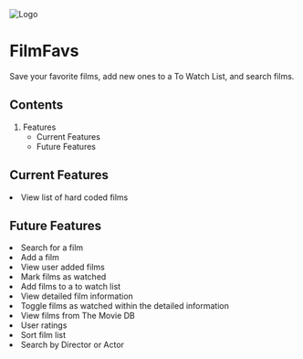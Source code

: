  ![Logo](https://film-favs.s3.us-east-2.amazonaws.com/FilmFavs_Logo.png)
# FilmFavs
Save your favorite films, add new ones to a To Watch List, and search films. 
## Contents
1. Features
    - Current Features
    - Future Features

## Current Features
<li> View list of hard coded films

## Future Features
<li> Search for a film
<li> Add a film
<li> View user added films
<li> Mark films as watched
<li> Add films to a to watch list
<li> View detailed film information
<li> Toggle films as watched within the detailed information
<li> View films from The Movie DB
<li> User ratings
<li> Sort film list
<li> Search by Director or Actor
